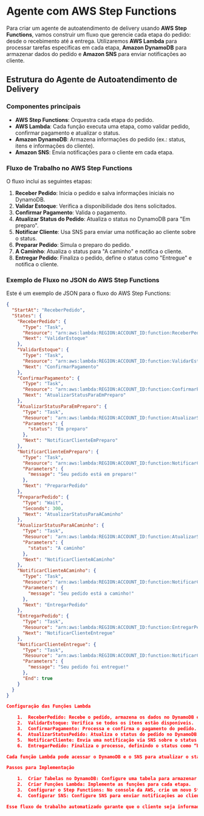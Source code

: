 # Agente com AWS Step Functions

Para criar um agente de autoatendimento de delivery usando **AWS Step Functions**, vamos construir um fluxo que gerencie cada etapa do pedido: desde o recebimento até a entrega. Utilizaremos **AWS Lambda** para processar tarefas específicas em cada etapa, **Amazon DynamoDB** para armazenar dados do pedido e **Amazon SNS** para enviar notificações ao cliente.

## Estrutura do Agente de Autoatendimento de Delivery

### Componentes principais
- **AWS Step Functions**: Orquestra cada etapa do pedido.
- **AWS Lambda**: Cada função executa uma etapa, como validar pedido, confirmar pagamento e atualizar o status.
- **Amazon DynamoDB**: Armazena informações do pedido (ex.: status, itens e informações do cliente).
- **Amazon SNS**: Envia notificações para o cliente em cada etapa.

### Fluxo de Trabalho no AWS Step Functions

O fluxo inclui as seguintes etapas:

1. **Receber Pedido**: Inicia o pedido e salva informações iniciais no DynamoDB.
2. **Validar Estoque**: Verifica a disponibilidade dos itens solicitados.
3. **Confirmar Pagamento**: Valida o pagamento.
4. **Atualizar Status do Pedido**: Atualiza o status no DynamoDB para "Em preparo".
5. **Notificar Cliente**: Usa SNS para enviar uma notificação ao cliente sobre o status.
6. **Preparar Pedido**: Simula o preparo do pedido.
7. **A Caminho**: Atualiza o status para "A caminho" e notifica o cliente.
8. **Entregar Pedido**: Finaliza o pedido, define o status como "Entregue" e notifica o cliente.

### Exemplo de Fluxo no JSON do AWS Step Functions

Este é um exemplo de JSON para o fluxo do AWS Step Functions:

```json
{
  "StartAt": "ReceberPedido",
  "States": {
    "ReceberPedido": {
      "Type": "Task",
      "Resource": "arn:aws:lambda:REGION:ACCOUNT_ID:function:ReceberPedido",
      "Next": "ValidarEstoque"
    },
    "ValidarEstoque": {
      "Type": "Task",
      "Resource": "arn:aws:lambda:REGION:ACCOUNT_ID:function:ValidarEstoque",
      "Next": "ConfirmarPagamento"
    },
    "ConfirmarPagamento": {
      "Type": "Task",
      "Resource": "arn:aws:lambda:REGION:ACCOUNT_ID:function:ConfirmarPagamento",
      "Next": "AtualizarStatusParaEmPreparo"
    },
    "AtualizarStatusParaEmPreparo": {
      "Type": "Task",
      "Resource": "arn:aws:lambda:REGION:ACCOUNT_ID:function:AtualizarStatusPedido",
      "Parameters": {
        "status": "Em preparo"
      },
      "Next": "NotificarClienteEmPreparo"
    },
    "NotificarClienteEmPreparo": {
      "Type": "Task",
      "Resource": "arn:aws:lambda:REGION:ACCOUNT_ID:function:NotificarCliente",
      "Parameters": {
        "message": "Seu pedido está em preparo!"
      },
      "Next": "PrepararPedido"
    },
    "PrepararPedido": {
      "Type": "Wait",
      "Seconds": 300,
      "Next": "AtualizarStatusParaACaminho"
    },
    "AtualizarStatusParaACaminho": {
      "Type": "Task",
      "Resource": "arn:aws:lambda:REGION:ACCOUNT_ID:function:AtualizarStatusPedido",
      "Parameters": {
        "status": "A caminho"
      },
      "Next": "NotificarClienteACaminho"
    },
    "NotificarClienteACaminho": {
      "Type": "Task",
      "Resource": "arn:aws:lambda:REGION:ACCOUNT_ID:function:NotificarCliente",
      "Parameters": {
        "message": "Seu pedido está a caminho!"
      },
      "Next": "EntregarPedido"
    },
    "EntregarPedido": {
      "Type": "Task",
      "Resource": "arn:aws:lambda:REGION:ACCOUNT_ID:function:EntregarPedido",
      "Next": "NotificarClienteEntregue"
    },
    "NotificarClienteEntregue": {
      "Type": "Task",
      "Resource": "arn:aws:lambda:REGION:ACCOUNT_ID:function:NotificarCliente",
      "Parameters": {
        "message": "Seu pedido foi entregue!"
      },
      "End": true
    }
  }
}

Configuração das Funções Lambda

	1.	ReceberPedido: Recebe o pedido, armazena os dados no DynamoDB e inicia o processo.
	2.	ValidarEstoque: Verifica se todos os itens estão disponíveis.
	3.	ConfirmarPagamento: Processa e confirma o pagamento do pedido.
	4.	AtualizarStatusPedido: Atualiza o status do pedido no DynamoDB.
	5.	NotificarCliente: Envia uma notificação via SNS sobre o status atual do pedido.
	6.	EntregarPedido: Finaliza o processo, definindo o status como “Entregue”.

Cada função Lambda pode acessar o DynamoDB e o SNS para atualizar o status e enviar notificações conforme necessário.

Passos para Implementação

	1.	Criar Tabelas no DynamoDB: Configure uma tabela para armazenar o status do pedido, ID do pedido, cliente, e itens.
	2.	Criar Funções Lambda: Implemente as funções para cada etapa.
	3.	Configurar o Step Functions: No console da AWS, crie um novo Step Function e insira o JSON de fluxo.
	4.	Configurar SNS: Configure SNS para enviar notificações ao cliente.

Esse fluxo de trabalho automatizado garante que o cliente seja informado de cada atualização do pedido e que todas as etapas sejam executadas de forma ordenada e gerenciável.

